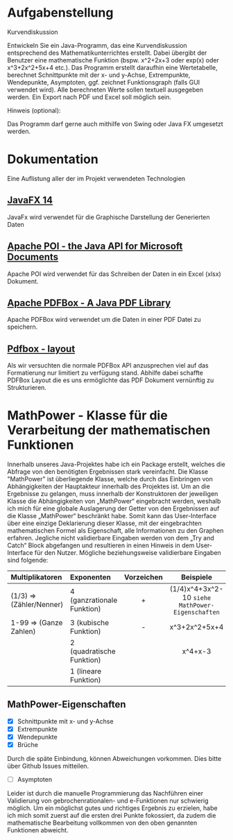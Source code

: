 
# Aufgabenstellung  
  
Kurvendiskussion  
  
Entwickeln Sie ein Java-Programm, das eine Kurvendiskussion entsprechend des Mathematikunterrichtes erstellt. Dabei übergibt der Benutzer eine mathematische Funktion (bspw. x^2+2x+3 oder exp(x) oder x^3+2x^2+5x+4 etc.). Das Programm erstellt daraufhin eine Wertetabelle, berechnet Schnittpunkte mit der x- und y-Achse, Extrempunkte, Wendepunkte, Asymptoten, ggf. zeichnet Funktionsgraph (falls GUI verwendet wird). Alle berechneten Werte sollen textuell ausgegeben werden. Ein Export nach PDF und Excel soll möglich sein.   
  
Hinweis (optional):   
 
Das Programm darf gerne auch mithilfe von Swing oder Java FX umgesetzt werden.   
  
# Dokumentation

Eine Auflistung aller der im Projekt verwendeten Technologien

##  [JavaFX 14](https://openjfx.io/index.html)
JavaFx wird verwendet für die Graphische Darstellung der Generierten Daten 


##  [Apache POI - the Java API for Microsoft Documents](https://poi.apache.org/index.html)
Apache POI wird verwendet für das Schreiben der Daten in ein Excel (xlsx) Dokument.

## [Apache PDFBox  - A Java PDF Library](https://pdfbox.apache.org/)
Apache PDFBox wird verwendet um die Daten in einer PDF Datei zu speichern.

## [Pdfbox - layout](https://github.com/ralfstuckert/pdfbox-layout)
Als wir versuchten die normale PDFBox API anzusprechen viel auf das Formatierung nur limitiert zu verfügung stand. Abhilfe dabei schaffte PDFBox Layout die es uns ermöglichte das PDF Dokument vernünftig zu Strukturieren.

# MathPower - Klasse für die Verarbeitung der mathematischen Funktionen

Innerhalb unseres Java-Projektes habe ich ein Package erstellt, welches die Abfrage von den benötigten Ergebnissen stark vereinfacht. Die Klasse "MathPower" ist überliegende Klasse, welche durch das Einbringen von Abhängigkeiten der Hauptakteur innerhalb des Projektes ist. Um an die Ergebnisse zu gelangen, muss innerhalb der Konstruktoren der jeweiligen Klasse die Abhängigkeiten von „MathPower“ eingebracht werden, weshalb ich mich für eine globale Auslagerung der Getter von den Ergebnissen auf die Klasse „MathPower“ beschränkt habe. Somit kann das User-Interface über eine einzige Deklarierung dieser Klasse, mit der eingebrachten mathematischen Formel als Eigenschaft, alle Informationen zu den Graphen erfahren. Jegliche nicht validierbare Eingaben werden von dem „Try and Catch“ Block abgefangen und resultieren in einen Hinweis in dem User-Interface für den Nutzer. Mögliche beziehungsweise validierbare Eingaben sind folgende: 

| Multiplikatoren  | Exponenten | Vorzeichen | Beispiele |
| :------------- | :------------- | :-------------: | :-------------: |
| (1/3) => (Zähler/Nenner) | 4 (ganzrationale Funktion) | + | (1/4)x^4+3x^2-10 `siehe MathPower-Eigenschaften`|
| 1-99  => (Ganze Zahlen) | 3 (kubische Funktion) | - | x^3+2x^2+5x+4 |
|  | 2 (quadratische Funktion) |  | x^4+x-3 |
|  | 1 (lineare Funktion) |  |  |

## MathPower-Eigenschaften
- [x] Schnittpunkte mit x- und y-Achse
- [x] Extrempunkte
- [x] Wendepunkte
- [x] Brüche 

Durch die späte Einbindung, können Abweichungen vorkommen. Dies bitte über Github Issues mitteilen.

- [ ] Asymptoten

Leider ist durch die manuelle Programmierung das Nachführen einer Validierung von gebrochenrationalen- und e-Funktionen nur schwierig möglich. Um ein möglichst gutes und richtiges Ergebnis zu erzielen, habe ich mich somit zuerst auf die ersten drei Punkte fokossiert, da zudem die mathematische Bearbeitung vollkommen von den oben genannten Funktionen abweicht.
